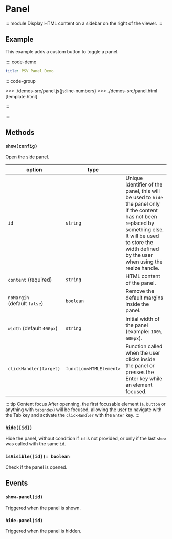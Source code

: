 # Panel

::: module
<ApiButton page="classes/Core.Panel.html"/>
Display HTML content on a sidebar on the right of the viewer.
:::

## Example

This example adds a custom button to toggle a panel.

:::: code-demo

```yaml
title: PSV Panel Demo
```

::: code-group

<<< ./demos-src/panel.js{js:line-numbers}
<<< ./demos-src/panel.html [template.html]

:::

::::

## Methods

### `show(config)`

Open the side panel.

| option | type |   |
| ------ | ---- | - |
| `id` | `string` | Unique identifier of the panel, this will be used to `hide` the panel only if the content has not been replaced by something else. It will be used to store the width defined by the user when using the resize handle. |
| `content` (required) | `string` | HTML content of the panel. |
| `noMargin` (default&nbsp;`false`) | `boolean` | Remove the default margins inside the panel. |
| `width` (default&nbsp;`400px`) | `string` | Initial width of the panel (example: `100%`, `600px`). |
| `clickHandler(target)` | `function<HTMLElement>` | Function called when the user clicks inside the panel or presses the Enter key while an element focused. |

::: tip Content focus
After openning, the first focusable element (`a`, `button` or anything with `tabindex`) will be focused, allowing the user to navigate with the Tab key and activate the `clickHandler` with the `Enter` key.
:::

### `hide([id])`

Hide the panel, without condition if `id` is not provided, or only if the last `show` was called with the same `id`.

### `isVisible([id]): boolean`

Check if the panel is opened.

## Events

### `show-panel(id)`

Triggered when the panel is shown.

### `hide-panel(id)`

Triggered when the panel is hidden.
